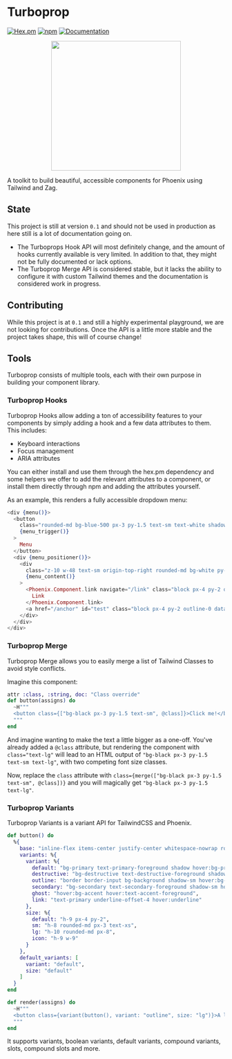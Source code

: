 # Turboprop

[![Hex.pm](https://img.shields.io/hexpm/v/turboprop)](https://hex.pm/packages/turboprop)
[![npm](https://img.shields.io/npm/v/@leuchtturm/turboprop)](https://npmjs.com/package/@leuchtturm/turboprop)
[![Documentation](https://img.shields.io/badge/documentation-gray)](https://hexdocs.pm/turboprop/)

<p align="center">
  <img src="https://github.com/leuchtturm-dev/turboprop/raw/main/assets/turboprop.png" width="300" />
</p>

A toolkit to build beautiful, accessible components for Phoenix using Tailwind and Zag.

## State

This project is still at version `0.1` and should not be used in production as here still is a lot of documentation going on.

- The Turboprops Hook API will most definitely change, and the amount of hooks currently available is very limited. In addition to that,
they might not be fully documented or lack options.
- The Turboprop Merge API is considered stable, but it lacks the ability to configure it with custom Tailwind themes and the documentation
is considered work in progress.

## Contributing

While this project is at `0.1` and still a highly experimental playground, we are not looking for contributions. Once the API is a little
more stable and the project takes shape, this will of course change!

<!-- MDOC !-->

## Tools

Turboprop consists of multiple tools, each with their own purpose in building your component library.

### Turboprop Hooks

Turboprop Hooks allow adding a ton of accessibility features to your components by simply adding a hook and a few data attributes to them.  
This includes:

- Keyboard interactions
- Focus management
- ARIA attributes

You can either install and use them through the hex.pm dependency and some helpers we offer to add the relevant attributes to a component,
or install them directly through npm and adding the attributes yourself.  

As an example, this renders a fully accessible dropdown menu:

```heex
<div {menu()}>
  <button
    class="rounded-md bg-blue-500 px-3 py-1.5 text-sm text-white shadow-sm hover:bg-blue-400 focus-visible:outline focus-visible:outline-2 focus-visible:outline-offset-2 focus-visible:outline-blue-500"
    {menu_trigger()}
  >
    Menu
  </button>
  <div {menu_positioner()}>
    <div
      class="z-10 w-48 text-sm origin-top-right rounded-md bg-white py-1 shadow-lg ring-1 ring-black ring-opacity-5 focus:outline-none"
      {menu_content()}
    >
      <Phoenix.Component.link navigate="/link" class="block px-4 py-2 outline-0 data-[highlighted]:bg-gray-100" {menu_item()}>
        Link
      </Phoenix.Component.link>
      <a href="/anchor" id="test" class="block px-4 py-2 outline-0 data-[highlighted]:bg-gray-100" {menu_item()}>Anchor</a>
    </div>
  </div>
</div>
```

### Turboprop Merge

Turboprop Merge allows you to easily merge a list of Tailwind Classes to avoid style conflicts.

Imagine this component:

```elixir
attr :class, :string, doc: "Class override"
def button(assigns) do
  ~H"""
  <button class={["bg-black px-3 py-1.5 text-sm", @class]}>Click me!</button>
  """
end
```

And imagine wanting to make the text a little bigger as a one-off. You've already added a `@class` attribute, but rendering the component
with `class="text-lg"` will lead to an HTML output of `"bg-black px-3 py-1.5 text-sm text-lg"`, with two competing font size classes.

Now, replace the `class` attribute with `class={merge(["bg-black px-3 py-1.5 text-sm", @class])}` and you will magically get
`"bg-black px-3 py-1.5 text-lg"`.

### Turboprop Variants

Turboprop Variants is a variant API for TailwindCSS and Phoenix.

```elixir
def button() do
  %{
    base: "inline-flex items-center justify-center whitespace-nowrap rounded-md text-sm font-medium transition-colors focus-visible:outline-none focus-visible:ring-1 focus-visible:ring-ring disabled:pointer-events-none disabled:opacity-50",
    variants: %{
      variant: %{
        default: "bg-primary text-primary-foreground shadow hover:bg-primary/90",
        destructive: "bg-destructive text-destructive-foreground shadow-sm hover:bg-destructive/90",
        outline: "border border-input bg-background shadow-sm hover:bg-accent hover:text-accent-foreground",
        secondary: "bg-secondary text-secondary-foreground shadow-sm hover:bg-secondary/80",
        ghost: "hover:bg-accent hover:text-accent-foreground",
        link: "text-primary underline-offset-4 hover:underline"
      },
      size: %{
        default: "h-9 px-4 py-2",
        sm: "h-8 rounded-md px-3 text-xs",
        lg: "h-10 rounded-md px-8",
        icon: "h-9 w-9"
      }
    },
    default_variants: [
      variant: "default",
      size: "default"
    ]
  }
end

def render(assigns) do
  ~H"""
  <button class={variant(button(), variant: "outline", size: "lg")}>A large, outlined button</button>
  """
end
```

It supports variants, boolean variants, default variants, compound variants, slots, compound slots and more.

<!-- MDOC !-->
